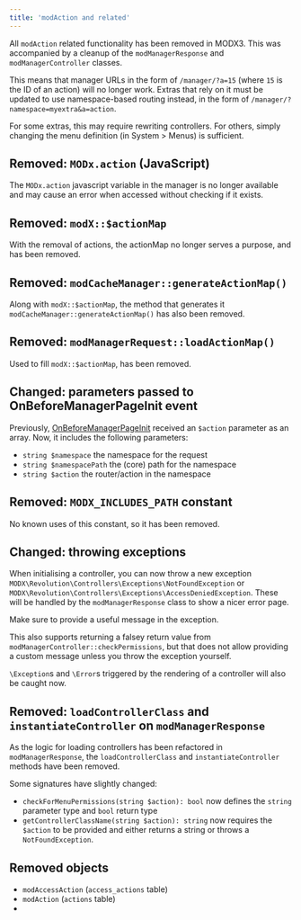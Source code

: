 ```yaml
---
title: 'modAction and related'
---
```


All `modAction` related functionality has been removed in MODX3. This was accompanied by a cleanup of the `modManagerResponse` and `modManagerController` classes. 

This means that manager URLs in the form of `/manager/?a=15` (where `15` is the ID of an action) will no longer work. Extras that rely on it must be updated to use namespace-based routing instead, in the form of `/manager/?namespace=myextra&a=action`. 

For some extras, this may require rewriting controllers. For others, simply changing the menu definition (in System > Menus) is sufficient.

## Removed: `MODx.action` (JavaScript)

The `MODx.action` javascript variable in the manager is no longer available and may cause an error when accessed without checking if it exists.

## Removed: `modX::$actionMap`

With the removal of actions, the actionMap no longer serves a purpose, and has been removed. 

## Removed: `modCacheManager::generateActionMap()`

Along with `modX::$actionMap`, the method that generates it `modCacheManager::generateActionMap()` has also been removed. 

## Removed: `modManagerRequest::loadActionMap()`

Used to fill `modX::$actionMap`, has been removed.

## Changed: parameters passed to OnBeforeManagerPageInit event

Previously, [OnBeforeManagerPageInit](extending-modx/plugins/system-events/onbeforemanagerpageinit) received an `$action` parameter as an array. Now, it includes the following parameters:

- `string $namespace` the namespace for the request
- `string $namespacePath` the (core) path for the namespace
- `string $action` the router/action in the namespace

## Removed: `MODX_INCLUDES_PATH` constant

No known uses of this constant, so it has been removed.

## Changed: throwing exceptions 

When initialising a controller, you can now throw a new exception `MODX\Revolution\Controllers\Exceptions\NotFoundException` or `MODX\Revolution\Controllers\Exceptions\AccessDeniedException`. These will be handled by the `modManagerResponse` class to show a nicer error page.

Make sure to provide a useful message in the exception.

This also supports returning a falsey return value from `modManagerController::checkPermissions`, but that does not allow providing a custom message unless you throw the exception yourself.

`\Exception`s and `\Error`s triggered by the rendering of a controller will also be caught now. 

## Removed: `loadControllerClass` and `instantiateController` on `modManagerResponse`

As the logic for loading controllers has been refactored in `modManagerResponse`, the `loadControllerClass` and `instantiateController` methods have been removed. 

Some signatures have slightly changed:

- `checkForMenuPermissions(string $action): bool` now defines the `string` parameter type and `bool` return type 
- `getControllerClassName(string $action): string` now requires the `$action` to be provided and either returns a string or throws a `NotFoundException`. 

## Removed objects

- `modAccessAction` (`access_actions` table)
- `modAction` (`actions` table)
- 



